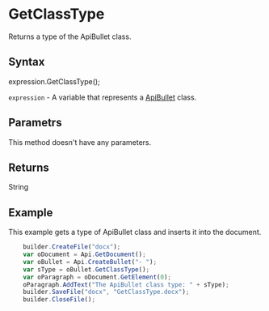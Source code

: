 # GetClassType

Returns a type of the ApiBullet class.

## Syntax

expression.GetClassType();

`expression` - A variable that represents a [ApiBullet](../ApiBullet.md) class.

## Parametrs

This method doesn't have any parameters.

## Returns

String

## Example

This example gets a type of ApiBullet class and inserts it into the document.

```javascript
	builder.CreateFile("docx");
	var oDocument = Api.GetDocument();
	var oBullet = Api.CreateBullet("- ");
	var sType = oBullet.GetClassType();
	var oParagraph = oDocument.GetElement(0);
	oParagraph.AddText("The ApiBullet class type: " + sType);
	builder.SaveFile("docx", "GetClassType.docx");
	builder.CloseFile();
```